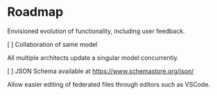 # Roadmap

Envisioned evolution of functionality, including user feedback.

[ ] Collaboration of same model

All multiple architects update a singular model concurrently.

[ ] JSON Schema available at https://www.schemastore.org/json/

Allow easier editing of federated files through editors such as VSCode.